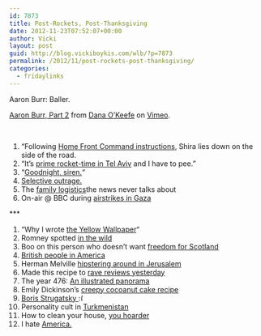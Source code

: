 ```yaml
---
id: 7873
title: Post-Rockets, Post-Thanksgiving
date: 2012-11-23T07:52:07+00:00
author: Vicki
layout: post
guid: http://blog.vickiboykis.com/wlb/?p=7873
permalink: /2012/11/post-rockets-post-thanksgiving/
categories:
  - fridaylinks
---
```

Aaron Burr: Baller.



[Aaron Burr, Part 2](http://vimeo.com/35158591) from [Dana O&#8217;Keefe](http://vimeo.com/user9827566) on [Vimeo](http://vimeo.com).

&nbsp;

  1. &#8220;Following <a href="http://www.newyorker.com/online/blogs/books/2012/11/pastrami.html#ixzz2D32Id2id" target="_blank">Home Front Command instructions</a>, Shira lies down on the side of the road.
  2. &#8220;It’s <a href="http://www.theparisreview.org/blog/2012/11/21/letter-from-tel-aviv-love-and-rockets/" target="_blank">prime rocket-time in Tel Aviv</a> and I have to pee.&#8221;
  3. &#8220;<a href="http://lizraelupdate.com/2012/11/17/goodnight-siren/" target="_blank">Goodnight, siren.</a>&#8220;
  4. <a href="http://gazit.me/2012/04/29/Selective-Outrage.html" target="_blank">Selective outrage.</a>
  5. The <a href="http://www.treppenwitz.com/2012/11/the-family-logistics-the-news-never-talks-about.html" target="_blank">family logistics</a>the news never talks about
  6. On-air @ BBC during <a href="http://soundcloud.com/jondonnison/on-air-when-airstrikes-in-gaza" target="_blank">airstrikes in Gaza</a>

\***

  1. &#8220;Why I wrote <a href="http://www.berfrois.com/2012/11/valued-by-alienists/" target="_blank">the Yellow Wallpaper</a>&#8220;
  2. Romney spotted <a href="http://shortformblog.com/post/36140158770/mitt-romney" target="_blank">in the wild</a>
  3. Boo on this person who doesn&#8217;t want <a href="http://www.johnkay.com/2012/10/31/scotland%E2%80%99s-debate-lacks-seriousness-2?utm_source=dlvr.it&utm_medium=twitter" target="_blank">freedom for Scotland</a>
  4. <a href="http://thedabbler.co.uk/2012/11/how-i-learned-to-speak-american/" target="_blank">British people in America</a>
  5. Herman Melville <a href="http://www.tabletmag.com/jewish-arts-and-culture/books/109333/melville-in-jerusalem?all=1" target="_blank">hipstering around in Jerusalem</a>
  6. Made this recipe to <a href="http://www.seriouseats.com/cgi-bin/mte/mt-cp.cgi?__mode=print_page&entry_id=145900&show_text=1&show_ingredients=1&show_procedure=1&show_photos=0&show_comments=0" target="_blank">rave reviews yesterday</a>
  7. The year 476: <a href="http://www.theparisreview.org/blog/2012/11/20/the-year-476-an-illustrated-panorama/?utm_source=feedburner&utm_medium=feed&utm_campaign=Feed%3A+TheParisReviewBlog+%28The+Paris+Review+Blog%29" target="_blank">An illustrated panorama</a>
  8. Emily Dickinson&#8217;s <a href="http://biblioklept.org/2012/11/19/emily-dickinsons-cocoanut-cake-recipe/" target="_blank">creepy cocoanut cake recipe</a>
  9. <a href="http://www.languagehat.com/archives/004822.php" target="_blank">Boris Strugatsky <img src="http://blog.vickiboykis.com/wlb/wp-includes/images/smilies/frownie.png" alt=":(" class="wp-smiley" style="height: 1em; max-height: 1em;" /></a>
 10. Personality cult in <a href="http://www.neweurasia.net/politics-and-society/the-arkadag-is-everywhere/" target="_blank">Turkmenistan</a>
 11. How to clean your house, <a href="http://www.apartmenttherapy.com/5-tips-to-make-your-house-appe-159806" target="_blank">you hoarder</a>
 12. I hate <a href="http://www.buzzfeed.com/scott/black-friday-in-photos" target="_blank">America.</a>